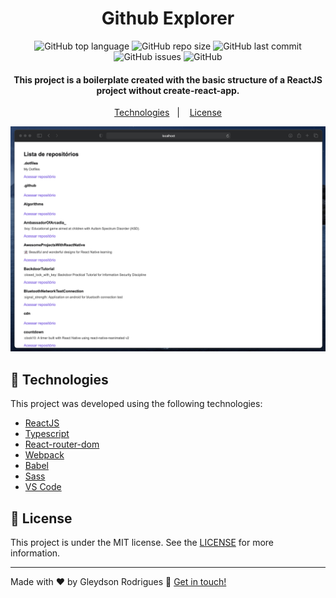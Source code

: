 <h1 align="center">
    Github Explorer
</h1>

<p align="center">
  <img alt="GitHub top language" src="https://img.shields.io/github/languages/top/gleydson/github-explorer">

  <img alt="GitHub repo size" src="https://img.shields.io/github/repo-size/gleydson/github-explorer">

  <img alt="GitHub last commit" src="https://img.shields.io/github/last-commit/gleydson/github-explorer">

  <img alt="GitHub issues" src="https://img.shields.io/github/issues/gleydson/github-explorer">

  <img alt="GitHub" src="https://img.shields.io/github/license/gleydson/github-explorer">
</p>

<h4 align="center">
  This project is a boilerplate created with the basic structure of a ReactJS project without create-react-app.
</h4>

<p align="center">
  <a href="#rocket-technologies">Technologies</a>&nbsp;&nbsp;&nbsp;|&nbsp;&nbsp;&nbsp;
  <a href="#memo-license">License</a>
</p>

![App Screenshot](screenshot.png)

## :rocket: Technologies

This project was developed using the following technologies:

- [ReactJS](https://reactjs.org/)
- [Typescript](https://www.typescriptlang.org)
- [React-router-dom](https://github.com/ReactTraining/react-router)
- [Webpack](https://webpack.js.org/)
- [Babel](https://babeljs.io/)
- [Sass](https://sass-lang.com/)
- [VS Code](https://code.visualstudio.com/)

## :memo: License

This project is under the MIT license. See the [LICENSE](https://github.com/gleydson/github-explorer/blob/master/LICENSE) for more information.

---

Made with ♥ by Gleydson Rodrigues :wave: [Get in touch!](https://www.linkedin.com/in/gleydsonsr/)
